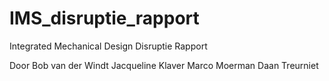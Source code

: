 # IMS_disruptie_rapport
Integrated Mechanical Design Disruptie Rapport

Door Bob van der Windt
Jacqueline Klaver
Marco Moerman
Daan Treurniet
